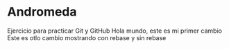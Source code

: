 # Andromeda
Ejercicio para practicar Git y GitHub
Hola mundo, este es mi primer cambio
Este es otlo cambio
mostrando con rebase y sin rebase
